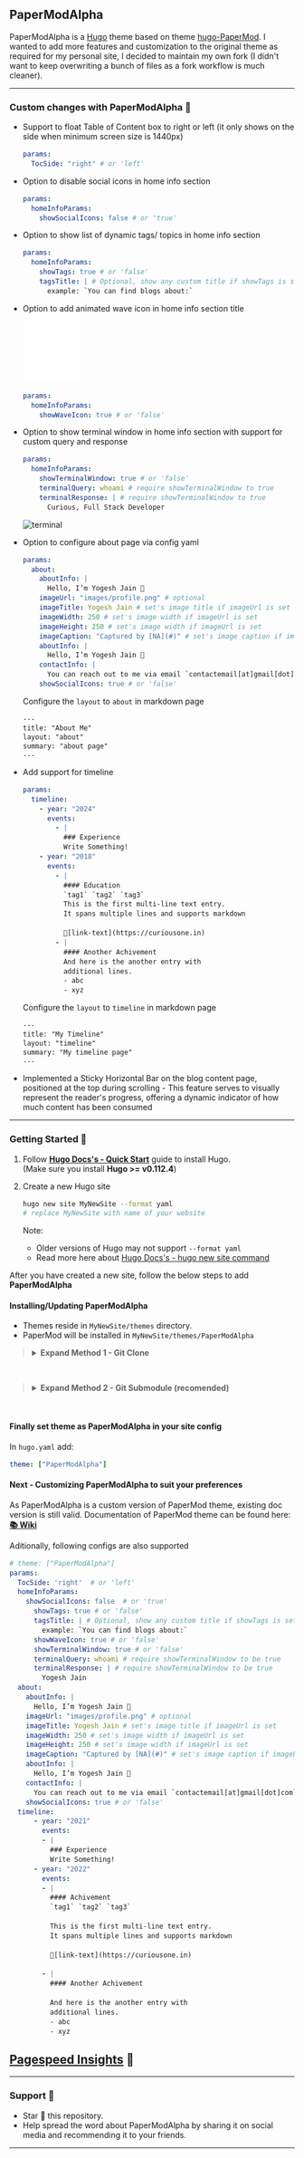 ## PaperModAlpha

PaperModAlpha is a [Hugo](https://gohugo.io/) theme based on theme [hugo-PaperMod](https://github.com/adityatelange/hugo-PaperMod). I wanted to add more features and customization to the original theme as required for my personal site, I decided to maintain my own fork (I didn't want to keep overwriting a bunch of files as a fork workflow is much cleaner).

---

### Custom changes with PaperModAlpha 🚀

- Support to float Table of Content box to right or left (it only shows on the side when minimum screen size is 1440px)

  ```yaml
  params:
    TocSide: "right" # or 'left'
  ```

- Option to disable social icons in home info section

  ```yaml
  params:
    homeInfoParams:
      showSocialIcons: false # or 'true'
  ```

- Option to show list of dynamic tags/ topics in home info section

  ```yaml
  params:
    homeInfoParams:
      showTags: true # or 'false'
      tagsTitle: | # Optional, show any custom title if showTags is set to true
        example: `You can find blogs about:`
  ```

- Option to add animated wave icon in home info section title
  <img src="images/wave.svg" alt="wave">

  ```yaml
  params:
    homeInfoParams:
      showWaveIcon: true # or 'false'
  ```

- Option to show terminal window in home info section with support for custom query and response

  ```yaml
  params:
    homeInfoParams:
      showTerminalWindow: true # or 'false'
      terminalQuery: whoami # require showTerminalWindow to true
      terminalResponse: | # require showTerminalWindow to true
        Curious, Full Stack Developer
  ```

  <img src="images/terminal.svg" height=300 width=500 alt="terminal">

- Option to configure about page via config yaml

  ```yaml
  params:
    about:
      aboutInfo: |
        Hello, I’m Yogesh Jain 👋
      imageUrl: "images/profile.png" # optional
      imageTitle: Yogesh Jain # set's image title if imageUrl is set
      imageWidth: 250 # set's image width if imageUrl is set
      imageHeight: 250 # set's image width if imageUrl is set
      imageCaption: "Captured by [NA](#)" # set's image caption if imageUrl is set
      aboutInfo: |
        Hello, I’m Yogesh Jain 👋
      contactInfo: |
        You can reach out to me via email `contactemail[at]gmail[dot]com`
      showSocialIcons: true # or 'false'
  ```

  Configure the `layout` to `about` in markdown page

  ```shell
  ---
  title: "About Me"
  layout: "about"
  summary: "about page"
  ---
  ```

- Add support for timeline

  ```yaml
  params:
    timeline:
      - year: "2024"
        events:
          - |
            ### Experience
            Write Something!
      - year: "2018"
        events:
          - |
            #### Education
            `tag1` `tag2` `tag3`
            This is the first multi-line text entry.
            It spans multiple lines and supports markdown

            🔗[link-text](https://curiousone.in)
          - |
            #### Another Achivement
            And here is the another entry with
            additional lines.
            - abc
            - xyz
  ```

  Configure the `layout` to `timeline` in markdown page

  ```shell
  ---
  title: "My Timeline"
  layout: "timeline"
  summary: "My timeline page"
  ---
  ```

- Implemented a Sticky Horizontal Bar on the blog content page, positioned at the top during scrolling - This feature serves to visually represent the reader's progress, offering a dynamic indicator of how much content has been consumed

---

### Getting Started 🚀

1. Follow **[Hugo Docs's - Quick Start](https://gohugo.io/getting-started/quick-start/)** guide to install Hugo.
   <br>(Make sure you install **Hugo >= v0.112.4**)

2. Create a new Hugo site
   ```sh
   hugo new site MyNewSite --format yaml
   # replace MyNewSite with name of your website
   ```
   Note:
   - Older versions of Hugo may not support `--format yaml`
   - Read more here about [Hugo Docs's - hugo new site command](https://gohugo.io/commands/hugo_new_site/#synopsis)

After you have created a new site, follow the below steps to add **PaperModAlpha**

#### Installing/Updating PaperModAlpha

- Themes reside in `MyNewSite/themes` directory.
- PaperMod will be installed in `MyNewSite/themes/PaperModAlpha`

> <details>
> <summary><b>Expand Method 1 - Git Clone</b></summary>
>
> **INSTALL** : Inside the folder of your Hugo site `MyNewSite`, run:
>
> ```bash
> git clone https://github.com/yogeshjain96/PaperModAlpha themes/PaperModAlpha --depth=1
> ```
>
> **UPDATE**: Inside the folder of your Hugo site `MyNewSite`, run:
>
> ```bash
> cd themes/PaperMod
> git pull
> ```
>
> </details>

<br>

> <details>
> <summary><b>Expand Method 2 - Git Submodule (recomended)</b></summary>
>
> **INSTALL** : Inside the folder of your Hugo site `MyNewSite`, run:
>
> ```bash
> git submodule add --depth=1 https://github.com/yogeshjain96/PaperModAlpha.git themes/PaperModAlpha
> git submodule update --init --recursive # needed when you reclone your repo (submodules may not get cloned automatically)
> ```
>
> You may use ` --branch v7.0` to end of above command if you want to stick to specific release.
> Read more about git submodules [here](https://www.atlassian.com/git/tutorials/git-submodule).
>
> **UPDATE**: Inside the folder of your Hugo site `MyNewSite`, run:
>
> ```bash
> git submodule update --remote --merge
> ```
>
> </details>

<br>

#### Finally set theme as PaperModAlpha in your site config

In `hugo.yaml` add:

```yaml
theme: ["PaperModAlpha"]
```

#### Next - Customizing PaperModAlpha to suit your preferences

As PaperModAlpha is a custom version of PaperMod theme, existing doc version is still valid.
Documentation of PaperMod theme can be found here: [**📚 Wiki**](https://github.com/adityatelange/hugo-PaperMod/wiki)

Aditionally, following configs are also supported

```yaml
# theme: ["PaperModAlpha"]
params:
  TocSide: 'right'  # or 'left'
  homeInfoParams:
    showSocialIcons: false  # or 'true'
      showTags: true # or 'false'
      tagsTitle: | # Optional, show any custom title if showTags is set to true
        example: `You can find blogs about:`
      showWaveIcon: true # or 'false'
      showTerminalWindow: true # or 'false'
      terminalQuery: whoami # require showTerminalWindow to be true
      terminalResponse: | # require showTerminalWindow to be true
        Yogesh Jain
  about:
    aboutInfo: |
      Hello, I’m Yogesh Jain 👋
    imageUrl: "images/profile.png" # optional
    imageTitle: Yogesh Jain # set's image title if imageUrl is set
    imageWidth: 250 # set's image width if imageUrl is set
    imageHeight: 250 # set's image width if imageUrl is set
    imageCaption: "Captured by [NA](#)" # set's image caption if imageUrl is set
    aboutInfo: |
      Hello, I’m Yogesh Jain 👋
    contactInfo: |
      You can reach out to me via email `contactemail[at]gmail[dot]com`
    showSocialIcons: true # or 'false'
  timeline:
      - year: "2021"
        events:
        - |
          ### Experience
          Write Something!
      - year: "2022"
        events:
        - |
          #### Achivement
          `tag1` `tag2` `tag3`

          This is the first multi-line text entry.
          It spans multiple lines and supports markdown

          🔗[link-text](https://curiousone.in)

        - |
          #### Another Achivement

          And here is the another entry with
          additional lines.
          - abc
          - xyz
```

## [Pagespeed Insights](https://pagespeed.web.dev/report?url=https://curiousone.in) 👀

---

### Support 🫶

- Star 🌟 this repository.
- Help spread the word about PaperModAlpha by sharing it on social media and recommending it to your friends.

---
